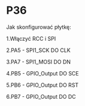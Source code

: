 # P36

Jak skonfigurować płytkę: 

1.Włączyć RCC i SPI

2.PA5 - SPI1_SCK DO CLK

3.PA7 - SPI1_MOSI DO DN

4.PB5 - GPIO_Output DO SCE

5.PB6 - GPIO_Output DO RST

6.PB7 - GPIO_Output DO DC
